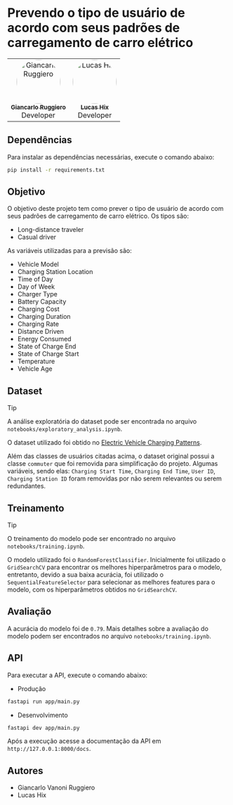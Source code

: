 # Prevendo o tipo de usuário de acordo com seus padrões de carregamento de carro elétrico


<div align="center" style="max-width:68rem;">
<table>
  <tr>
    <td align="center">
        <a href="https://github.com/gianvr"><img src="https://avatars.githubusercontent.com/gianvr" alt="Giancarlo Ruggiero" width="100" style="border-radius: 50%;" /><br />
        <sub><b>Giancarlo Ruggiero</b></sub></a><br />
        Developer
    </td>
    <td align="center">
        <a href="https://github.com/Peng1104"><img src="https://avatars.githubusercontent.com/Peng1104" alt="Lucas Hix" width="100" style="border-radius: 50%;" /><br />
        <sub><b>Lucas Hix</b></sub></a><br />
        Developer
    </td>
  </tr>
</table>
</div>

## Dependências

Para instalar as dependências necessárias, execute o comando abaixo:

```bash
pip install -r requirements.txt
```


## Objetivo

O objetivo deste projeto tem como prever o tipo de usuário de acordo com seus padrões de carregamento de carro elétrico. Os tipos são:

- Long-distance traveler
- Casual driver

As variáveis utilizadas para a previsão são:

- Vehicle Model
- Charging Station Location
- Time of Day
- Day of Week
- Charger Type
- Battery Capacity
- Charging Cost
- Charging Duration
- Charging Rate
- Distance Driven
- Energy Consumed
- State of Charge End
- State of Charge Start
- Temperature
- Vehicle Age

## Dataset

> [!TIP]
> A análise exploratória do dataset pode ser encontrada no arquivo `notebooks/exploratory_analysis.ipynb`.

O dataset utilizado foi obtido no [Electric Vehicle Charging Patterns](https://www.kaggle.com/datasets/valakhorasani/electric-vehicle-charging-patterns). 

Além das classes de usuários citadas acima, o dataset original possui a classe `commuter` que foi removida para simplificação do projeto. Algumas variáveis, sendo elas: `Charging Start Time`, `Charging End Time`, `User ID`, `Charging Station ID` foram removidas por não serem relevantes ou serem redundantes.

## Treinamento

> [!TIP]
> O treinamento do modelo pode ser encontrado no arquivo `notebooks/training.ipynb`.

O modelo utilizado foi o `RandomForestClassifier`. Inicialmente foi utilizado o `GridSearchCV` para encontrar os melhores hiperparâmetros para o modelo, entretanto, devido a sua baixa acurácia, foi utilizado o `SequentialFeatureSelector` para selecionar as melhores features para o modelo, com os hiperparâmetros obtidos no `GridSearchCV`.

## Avaliação

A acurácia do modelo foi de `0.79`. Mais detalhes sobre a avaliação do modelo podem ser encontrados no arquivo `notebooks/training.ipynb`.


## API

Para executar a API, execute o comando abaixo:

- Produção

```bash
fastapi run app/main.py
```

- Desenvolvimento

```bash
fastapi dev app/main.py
```

Após a execução acesse a documentação da API em `http://127.0.0.1:8000/docs`.


## Autores

- Giancarlo Vanoni Ruggiero
- Lucas Hix